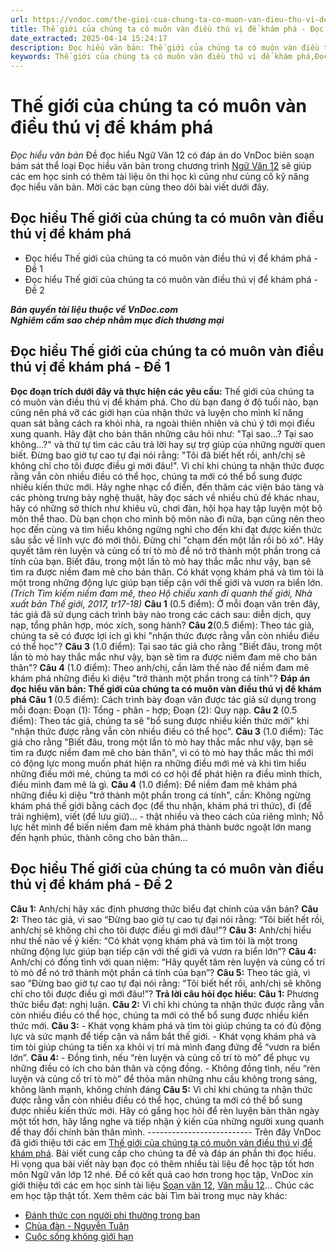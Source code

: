 ```yaml
---
url: https://vndoc.com/the-gioi-cua-chung-ta-co-muon-van-dieu-thu-vi-de-kham-pha-256705
title: Thế giới của chúng ta có muôn vàn điều thú vị để khám phá - Đọc hiểu văn bản - VnDoc.com
date_extracted: 2025-04-14 15:24:17
description: Đọc hiểu văn bản: Thế giới của chúng ta có muôn vàn điều thú vị để khám phá được VnDoc biên soạn gửi tặng các em học sinh lớp 12 giúp các em có thêm đề luyện tập phần Đọc hiểu văn bản, chuẩn bị hành trang cho kì thi THPT Quốc gia được tốt nhất.
keywords: Thế giới của chúng ta có muôn vàn điều thú vị để khám phá,Đọc hiểu văn bản,đề Đọc hiểu văn bản,Đề đọc hiểu Ngữ Văn 12 có đáp án,Đọc hiểu Thế giới của chúng ta có muôn vàn điều thú vị để khám phá,Đáp án đọc hiểu văn bản Thế giới của chúng ta có muôn vàn điều thú vị để khám phá,Đọc hiểu văn bản Thế giới của chúng ta có muôn vàn điều thú vị để khám phá
---
```


# Thế giới của chúng ta có muôn vàn điều thú vị để khám phá
 _Đọc hiểu văn bản_
Đề đọc hiểu Ngữ Văn 12 có đáp án do VnDoc biên soạn bám sát thể loại Đọc hiểu văn bản trong chương trình [Ngữ Văn 12](<https://vndoc.com/ngu-van-lop12>) sẽ giúp các em học sinh có thêm tài liệu ôn thi học kì cũng như củng cố kỹ năng đọc hiểu văn bản. Mời các bạn cùng theo dõi bài viết dưới đây.
## Đọc hiểu Thế giới của chúng ta có muôn vàn điều thú vị để khám phá
  * Đọc hiểu Thế giới của chúng ta có muôn vàn điều thú vị để khám phá - Đề 1
  * Đọc hiểu Thế giới của chúng ta có muôn vàn điều thú vị để khám phá - Đề 2

 _**Bản quyền tài liệu thuộc về VnDoc.com**_  
 _**Nghiêm cấm sao chép nhằm mục đích thương mại**_
## Đọc hiểu Thế giới của chúng ta có muôn vàn điều thú vị để khám phá - Đề 1
**Đọc đoạn trích dưới đây và thực hiện các yêu cầu:**
Thế giới của chúng ta có muôn vàn điều thú vị để khám phá. Cho dù bạn đang ở độ tuổi nào, bạn cũng nên phá vỡ các giới hạn của nhận thức và luyện cho mình kĩ năng quan sát bằng cách ra khỏi nhà, ra ngoài thiên nhiên và chú ý tới mọi điều xung quanh. Hãy đặt cho bản thân những câu hỏi như: "Tại sao...? Tại sao không...?" và thử tự tìm các câu trả lời hay sự trợ giúp của những người quen biết. Đừng bao giờ tự cao tự đại nói rằng: "Tôi đã biết hết rồi, anh/chị sẽ không chỉ cho tôi được điều gì mới đâu\!". Vì chỉ khi chúng ta nhận thức được rằng vẫn còn nhiều điều có thể học, chúng ta mới có thể bổ sung được nhiều kiến thức mới.
Hãy nghe nhạc cổ điển, đến thăm các viện bảo tàng và các phòng trưng bày nghệ thuật, hãy đọc  sách về nhiều chủ đề khác nhau, hãy có những sở thích như khiêu vũ, chơi đàn, hội họa hay tập luyện một bộ môn thể thao. Dù bạn chọn cho mình bộ môn nào đi nữa, bạn cũng nên theo học đến cùng và tìm hiểu không ngừng nghỉ cho đến khi đạt được kiến thức sâu sắc về lĩnh vực đó mới thôi. Đừng chỉ "chạm đến một lần rồi bỏ xó". Hãy quyết tâm rèn luyện và củng cố trí tò mò để nó trở thành một phần trong cá tính của bạn. Biết đâu, trong một lần tò mò hay thắc mắc như vậy, bạn sẽ tìm ra được niềm đam mê cho bản thân. Có khát vọng khám phá và tìm tòi là một trong những động lực giúp bạn tiếp cận với thế giới và vươn ra biển lớn.
_\(Trích Tìm kiếm niềm đam mê, theo Hộ chiếu xanh đi quanh thế giới, Nhà xuất bản Thế giới, 2017, tr17-18\)_
**Câu 1** \(0.5 điểm\): Ở mỗi đoạn văn trên đây, tác giả đã sử dụng cách trình bày nào trong các cách sau: diễn dịch, quy nạp, tổng phân hợp, móc xích, song hành?
**Câu 2**\(0.5 điểm\): Theo tác giả, chúng ta sẽ có được lợi ích gì khi "nhận thức được rằng vẫn còn nhiều điều có thể học"?
**Câu 3** \(1.0 điểm\): Tại sao tác giả cho rằng "Biết đâu, trong một lần tò mò hay thắc mắc như vậy, bạn sẽ tìm ra được niềm đam mê cho bản thân"?
**Câu 4** \(1.0 điểm\): Theo anh/chị, cần làm thế nào để niềm đam mê khám phá những điều kì diệu "trở thành một phần trong cá tính"?
**Đáp án đọc hiểu văn bản: Thế giới của chúng ta có muôn vàn điều thú vị để khám phá**
**Câu 1** \(0.5 điểm\):
Cách trình bày đoạn văn được tác giả sử dụng trong mỗi đoạn:
Đoạn \(1\): Tổng - phân - hợp;
Đoạn \(2\): Quy nạp.
**Câu 2** \(0.5 điểm\):
Theo tác giả, chúng ta sẽ "bổ sung được nhiều kiến thức mới" khi "nhận thức được rằng vẫn còn nhiều điều có thể học".
**Câu 3** \(1.0 điểm\):
Tác giả cho rằng "Biết đâu, trong một lần tò mò hay thắc mắc như vậy, bạn sẽ tìm ra được niềm đam mê cho bản thân", vì có tò mò hay thắc mắc thì mới có động lực mong muốn phát hiện ra những điều mới mẻ và khi tìm hiểu những điều mới mẻ, chúng ta mới có cơ hội để phát hiện ra điều mình thích, điều mình đam mê là gì.
**Câu 4** \(1.0 điểm\):
Để niềm đam mê khám phá những điều kì diệu "trở thành một phần trong cá tính", cần:
Không ngừng khám phá thế giới bằng cách đọc \(để thu nhận, khám phá tri thức\), đi \(để trải nghiệm\), viết \(để lưu giữ\)... - thật nhiều và theo cách của riêng mình;
Nỗ lực hết mình để biến niềm đam mê khám phá thành bước ngoặt lớn mang đến hạnh phúc, thành công cho bản thân...
## Đọc hiểu Thế giới của chúng ta có muôn vàn điều thú vị để khám phá - Đề 2
**Câu 1:** Anh/chị hãy xác định phương thức biểu đạt chính của văn bản?
**Câu 2:** Theo tác giả, vì sao “Đừng bao giờ tự cao tự đại nói rằng: “Tôi biết hết rồi, anh/chị sẽ không chỉ cho tôi được điều gì mới đâu\!”?
**Câu 3:** Anh/chị hiểu như thế nào về ý kiến: “Có khát vọng khám phá và tìm tòi là một trong những động lực giúp bạn tiếp cận với thế giới và vươn ra biển lớn”?
**Câu 4:** Anh/chị có đồng tình với quan niệm: “Hãy quyết tâm rèn luyện và củng cố trí tò mò để nó trở thành một phần cá tính của bạn”?
**Câu 5:** Theo tác giả, vì sao “Đừng bao giờ tự cao tự đại nói rằng: “Tôi biết hết rồi, anh/chị sẽ không chỉ cho tôi được điều gì mới đâu\!”?
**Trả lời câu hỏi đọc hiểu:**
**Câu 1:** Phương thức biểu đạt: nghị luận.
**Câu 2:** Vì chỉ khi chúng ta nhận thức được rằng vẫn còn nhiều điều có thể học, chúng ta mới có thể bổ sung được nhiều kiến thức mới.
**Câu 3:**
\- Khát vọng khám phá và tìm tòi giúp chúng ta có đủ động lực và sức mạnh để tiếp cận và nắm bắt thế giới.
\- Khát vọng khám phá và tìm tòi giúp chúng ta tiến xa khỏi vị trí mà mình đang đứng để “vươn ra biển lớn”.
**Câu 4:**
\- Đồng tình, nếu “rèn luyện và củng cố trí tò mò” để phục vụ những điều có ích cho bản thân và cộng đồng.
\- Không đồng tình, nếu “rèn luyện và củng cố trí tò mò” để thỏa mãn những nhu cầu không trong sáng, không lành mạnh, không chính đáng
**Câu 5:** Vì chỉ khi chúng ta nhận thức được rằng vẫn còn nhiều điều có thể học, chúng ta mới có thể bổ sung được nhiều kiến thức mới. Hãy có gắng học hỏi để rèn luyện bản thân ngày một tốt hơn, hãy lắng nghe và tiếp nhận ý kiến của những người xung quanh để thay đổi chính bản thân mình.
\--------------------------
Trên đây VnDoc đã giới thiệu tới các em [Thế giới của chúng ta có muôn vàn điều thú vị để khám phá](<https://vndoc.com/the-gioi-cua-chung-ta-co-muon-van-dieu-thu-vi-de-kham-pha-256705>). Bài viết cung cấp cho chúng ta đề và đáp án phần thi đọc hiểu. Hi vọng qua bài viết này bạn đọc có thêm nhiều tài liệu để học tập tốt hơn môn Ngữ văn lớp 12 nhé. Để có kết quả cao hơn trong học tập, VnDoc xin giới thiệu tới các em học sinh tài liệu [Soạn văn 12](<https://vndoc.com/soan-van-12-sieu-ngan>), [Văn mẫu 12](<https://vndoc.com/van-mau-12-chuyen-sau>)...
Chúc các em học tập thật tốt.
Xem thêm các bài Tìm bài trong mục này khác:
  * [Đánh thức con người phi thường trong bạn](</danh-thuc-con-nguoi-phi-thuong-trong-ban-257083>)
  * [Chùa đàn - Nguyễn Tuân](</chua-dan-nguyen-tuan-261573>)
  * [Cuộc sống không giới hạn](</cuoc-song-khong-gioi-han-257655>)

